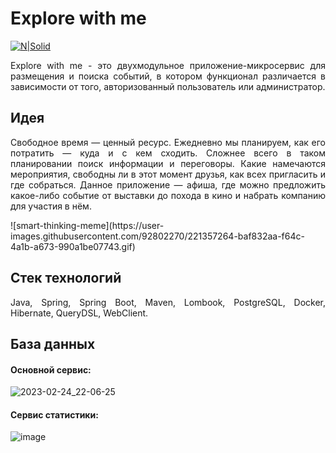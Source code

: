 # Explore with me

[![N|Solid](https://cldup.com/dTxpPi9lDf.thumb.png)](https://nodesource.com/products/nsolid)

<p align="justify">Explore with me - это двухмодульное приложение-микросервис для размещения и поиска событий, в котором функционал различается в зависимости от того, авторизованный пользователь или администратор.</p>

## Идея

<p align="justify">Свободное время — ценный ресурс. Ежедневно мы планируем, как его потратить — куда и с кем сходить. Сложнее всего в таком планировании поиск информации и переговоры. Какие намечаются мероприятия, свободны ли в этот момент друзья, как всех пригласить и где собраться. Данное приложение — афиша, где можно предложить какое-либо событие от выставки до похода в кино и набрать компанию для участия в нём.</p>


<p align="centre">![smart-thinking-meme](https://user-images.githubusercontent.com/92802270/221357264-baf832aa-f64c-4a1b-a673-990a1be07743.gif)</p>

## Стек технологий

<p align="justify">Java, Spring, Spring Boot, Maven, Lombook, PostgreSQL, Docker, Hibernate, QueryDSL, WebClient.</p>

## База данных

<h4> Основной сервис: </h4> 


![2023-02-24_22-06-25](https://user-images.githubusercontent.com/92802270/221269596-fecaa943-ab14-4494-a2e6-e55e58ea6cbd.png)

<h4> Сервис статистики: </h4>


![image](https://user-images.githubusercontent.com/92802270/221270128-03c85291-3447-41a4-a3ce-5a79b7b4f5af.png)
